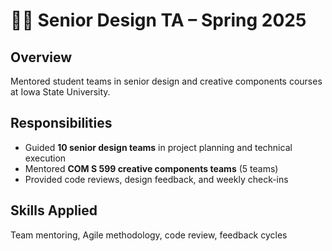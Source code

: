 # 👨‍🏫 Senior Design TA – Spring 2025

## Overview
Mentored student teams in senior design and creative components courses at Iowa State University.

## Responsibilities
- Guided **10 senior design teams** in project planning and technical execution
- Mentored **COM S 599 creative components teams** (5 teams)
- Provided code reviews, design feedback, and weekly check-ins

## Skills Applied
Team mentoring, Agile methodology, code review, feedback cycles
